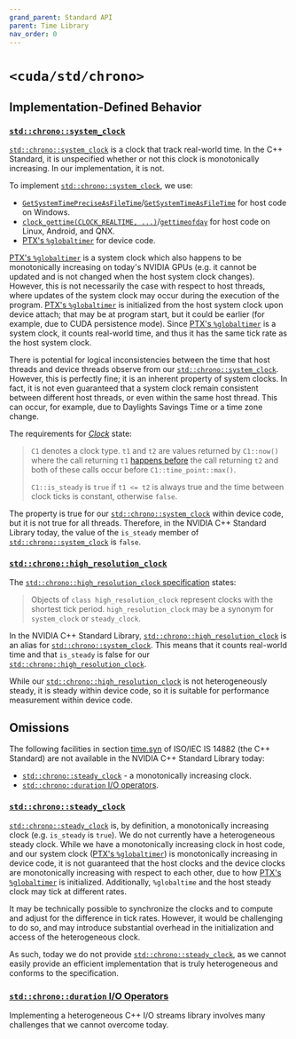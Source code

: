 ```yaml
---
grand_parent: Standard API
parent: Time Library
nav_order: 0
---
```


# `<cuda/std/chrono>`

## Implementation-Defined Behavior

### [`std::chrono::system_clock`]

[`std::chrono::system_clock`] is a clock that track real-world time.
In the C++ Standard, it is unspecified whether or not this clock is
  monotonically increasing.
In our implementation, it is not.

To implement [`std::chrono::system_clock`], we use:

- [`GetSystemTimePreciseAsFileTime`]/[`GetSystemTimeAsFileTime`] for host code
      on Windows.
- [`clock_gettime(CLOCK_REALTIME, ...)`]/[`gettimeofday`] for host code on Linux,
      Android, and QNX.
- [PTX's `%globaltimer`] for device code.

[PTX's `%globaltimer`] is a system clock which also happens to be monotonically
  increasing on today's NVIDIA GPUs (e.g. it cannot be updated and is not changed
  when the host system clock changes).
However, this is not necessarily the case with respect to host threads, where
  updates of the system clock may occur during the execution of the program.
[PTX's `%globaltimer`] is initialized from the host system clock upon device
  attach; that may be at program start, but it could be earlier (for example,
  due to CUDA persistence mode).
Since [PTX's `%globaltimer`] is a system clock, it counts real-world time, and
  thus it has the same tick rate as the host system clock.

There is potential for logical inconsistencies between the time that
  host threads and device threads observe from our
  [`std::chrono::system_clock`].
However, this is perfectly fine; it is an inherent property of system clocks.
In fact, it is not even guaranteed that a system clock remain consistent
  between different host threads, or even within the same host thread.
This can occur, for example, due to Daylights Savings Time or a time zone
  change.

The requirements for [*Clock*] state:

> `C1` denotes a clock type. `t1` and `t2` are values returned by
> `C1::now()` where the call returning `t1` [happens before] the call returning
> `t2` and both of these calls occur before `C1::time_point::max()`.
>
> `C1::is_steady` is `true` if `t1 <= t2` is always true and the time between
> clock ticks is constant, otherwise `false`.

The property is true for our [`std::chrono::system_clock`] within device code,
  but it is not true for all threads.
Therefore, in the NVIDIA C++ Standard Library today, the value of the
  `is_steady` member of [`std::chrono::system_clock`] is `false`.

### [`std::chrono::high_resolution_clock`]

The [`std::chrono::high_resolution_clock` specification] states:

> Objects of `class high_resolution_clock` represent clocks with the
> shortest tick period. `high_resolution_clock` may be a synonym for
> `system_clock` or `steady_clock`.

In the NVIDIA C++ Standard Library, [`std::chrono::high_resolution_clock`] is
  an alias for [`std::chrono::system_clock`].
This means that it counts real-world time and that `is_steady` is false for
  our [`std::chrono::high_resolution_clock`].

While our [`std::chrono::high_resolution_clock`] is not heterogeneously steady,
  it is steady within device code, so it is suitable for performance measurement
  within device code.

## Omissions

The following facilities in section [time.syn] of ISO/IEC IS 14882 (the C++
  Standard) are not available in the NVIDIA C++ Standard Library today:

- [`std::chrono::steady_clock`] - a monotonically increasing clock.
- [`std::chrono::duration` I/O operators].

### [`std::chrono::steady_clock`]

[`std::chrono::steady_clock`] is, by definition, a monotonically increasing
  clock (e.g. `is_steady` is `true`).
We do not currently have a heterogeneous steady clock.
While we have a monotonically increasing clock in host code, and our system clock
  ([PTX's `%globaltimer`]) is monotonically increasing in device code, it is
  not guaranteed that the host clocks and the device clocks are monotonically
  increasing with respect to each other, due to how [PTX's `%globaltimer`] is
  initialized.
Additionally, `%globaltime` and the host steady clock may tick at different
  rates.

It may be technically possible to synchronize the clocks and to compute and
  adjust for the difference in tick rates.
However, it would be challenging to do so, and may introduce substantial overhead
  in the initialization and access of the heterogeneous clock.

As such, today we do not provide [`std::chrono::steady_clock`], as we cannot
  easily provide an efficient implementation that is truly heterogeneous and
  conforms to the specification.

### [`std::chrono::duration` I/O Operators]

Implementing a heterogeneous C++ I/O streams library involves many challenges
  that we cannot overcome today.


[time.syn]: https://eel.is/c++draft/time.syn

[*Clock*]: https://eel.is/c++draft/time.clock.req

[happens before]: http://eel.is/c++draft/intro.multithread#def:happens_before

[`std::chrono::duration` I/O Operators]: https://eel.is/c++draft/time.duration.io

[`std::chrono::system_clock`]: https://en.cppreference.com/w/cpp/chrono/system_clock
[`std::chrono::high_resolution_clock`]: https://en.cppreference.com/w/cpp/chrono/high_resolution_clock
[`std::chrono::steady_clock`]: https://en.cppreference.com/w/cpp/chrono/steady_clock

[`std::chrono::system_clock` specification]: http://eel.is/c++draft/time.clock.system
[`std::chrono::high_resolution_clock` specification]: http://eel.is/c++draft/time.clock.hires

[`GetSystemTimePreciseAsFileTime`]: https://docs.microsoft.com/en-us/windows/win32/api/sysinfoapi/nf-sysinfoapi-getsystemtimepreciseasfiletime
[`GetSystemTimeAsFileTime`]: https://docs.microsoft.com/en-us/windows/win32/api/sysinfoapi/nf-sysinfoapi-getsystemtimeasfiletime

[`clock_gettime(CLOCK_REALTIME, ...)`]: https://linux.die.net/man/3/clock_gettime
[`gettimeofday`]: https://linux.die.net/man/2/gettimeofday

[PTX's `%globaltimer`]: https://docs.nvidia.com/cuda/parallel-thread-execution/index.html#special-registers-globaltimer
